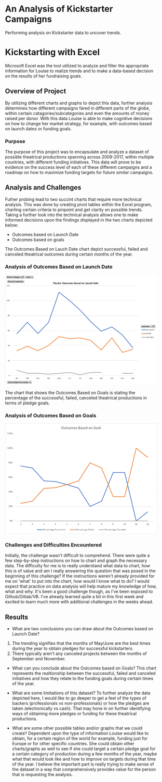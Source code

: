 # An Analysis of Kickstarter Campaigns
Performing analysis on Kickstarter data to uncover 
trends.  

# Kickstarting with Excel
Microsoft Excel was the tool utilized to analyze and filter the appropriate information for Louise to realize trends and to make a data-based decision on the results of her fundraising goals.

## Overview of Project
By utilizing different charts and graphs to depict this data, further analysis determines how different campaigns fared in different parts of the globe, within certain catagories/subcategories and even the amounts of money raised per donor.  With this data Louise is able to make cognitive decisions on how to change her market strategy, for example, with outcomes based on launch dates or funding goals.

### Purpose
The purpose of this project was to encapsulate and analyze a dataset of possible theatrical productions spanning across 2009-2017, within multiple countries, with different funding initiatives.  This data will prove to be evidence on the success level of each of these different campaigns and a roadmap on how to maximize funding targets for future similar campaigns.

## Analysis and Challenges
Futher probing lead to two succint charts that require more technical analysis.  This was done by creating pivot tables within the Excel program, charting certain criteria to pinpoint and get clarity on possible trends.  Taking a further look into the technical analysis allows one to make informed decisions upon the findings displayed in the two charts depicted below:
* Outcomes based on Launch Date
* Outcomes based on goals

The Outcomes Based on Lauch Date chart depict successful, failed and canceled theatrical outcomes during certain months of the year.

### Analysis of Outcomes Based on Launch Date
![Theater_Outcomes_vs_Launch.png](./Resources/Theater_Outcomes_vs_Launch.png)

The chart that shows the Outcomes Based on Goals is stating the percentage of the successful, failed, canceled theatrical productions in terms of pledge goals.

### Analysis of Outcomes Based on Goals
![Outcomes_vs_Goals.png](./Resources/Outcomes_vs_Goals.PNG)

### Challenges and Difficulties Encountered
Initially, the challenge wasn't difficult to comprehend.  There were quite a few step-by-step instructions on how to chart and graph the necessary data.  The difficulty for me is to really understand what data to chart, how this is of value and am I really answering the question that was posed in the beginning of this challenge?  If the instructions weren't already provided for me on 'what' to put into the chart, how would I know what to do?  I would expect that practice on data analysis will help mature my knowledge of how, what and why.  It's been a good challenge though, as I've been exposed to Github/Gitlab/VB.  I've already learned quite a bit in this first week and excited to learn much more with additional challenges in the weeks ahead.


## Results

- What are two conclusions you can draw about the Outcomes based on Launch Date?
1. The trending signifies that the months of May/June are the best times during the year to obtain pledges for successful kickstarters.
2. There typically aren't any canceled projects between the months of September and November.

- What can you conclude about the Outcomes based on Goals?
This chart represents the realtionship between the successful, failed and canceled initiatives and how they relate to the funding goals during certain times of the year.

- What are some limitations of this dataset?
To further analyze the data depicted here, I would like to go deeper to get a feel of the types of backers (professionals vs non-professionals) or how the pledges are taken (electronically vs cash).  That may hone in on further identifying ways of obtaining more pledges or funding for these theatrical productions.


- What are some other possible tables and/or graphs that we could create?
Dependent upon the type of information Louise would like to obtain, for a certain region of the world for example, funding just for Europe or for other specific countries.  She could obtain other charts/graphs as well to see if she could target a certain pledge goal for a certain category of production during a few months of the year, maybe what that would look like and how to improve on targets during that time of the year.  I believe the important part is really trying to make sense of the dataset in a way that comprehensively provides value for the person that is requesting the analysis.
